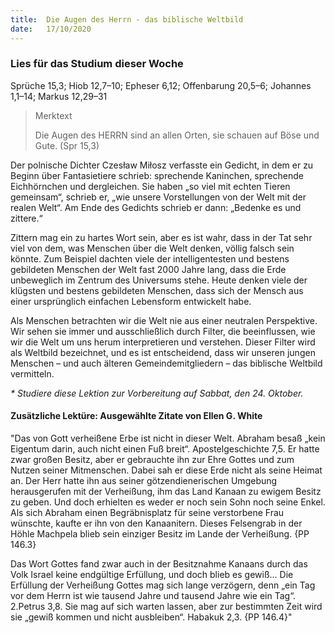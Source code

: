 ```yaml
---
title:  Die Augen des Herrn - das biblische Weltbild
date:   17/10/2020
---
```


### Lies für das Studium dieser Woche
Sprüche 15,3; Hiob 12,7–10; Epheser 6,12; Offenbarung 20,5–6; Johannes 1,1–14; Markus 12,29–31

> <p>Merktext</p>
> Die Augen des HERRN sind an allen Orten, sie schauen auf Böse und Gute. (Spr 15,3)

Der polnische Dichter Czesław Miłosz verfasste ein Gedicht, in dem er zu Beginn über Fantasietiere schrieb: sprechende Kaninchen, sprechende Eichhörnchen und dergleichen. Sie haben „so viel mit echten Tieren gemeinsam“, schrieb er, „wie unsere Vorstellungen von der Welt mit der realen Welt“. Am Ende des Gedichts schrieb er dann: „Bedenke es und zittere.“

Zittern mag ein zu hartes Wort sein, aber es ist wahr, dass in der Tat sehr viel von dem, was Menschen über die Welt denken, völlig falsch sein könnte. Zum Beispiel dachten viele der intelligentesten und bestens gebildeten Menschen der Welt fast 2000 Jahre lang, dass die Erde unbeweglich im Zen­trum des Universums stehe. Heute denken viele der klügsten und bestens gebildeten Menschen, dass sich der Mensch aus einer ursprünglich einfachen Lebensform entwickelt habe.

Als Menschen betrachten wir die Welt nie aus einer neutralen Perspektive. Wir sehen sie immer und ausschließlich durch Filter, die beeinflussen, wie wir die Welt um uns herum interpretieren und verstehen. Dieser Filter wird als Weltbild bezeichnet, und es ist entscheidend, dass wir unseren jungen Menschen – und auch älteren Gemeindemitgliedern – das biblische Weltbild vermitteln.

_* Studiere diese Lektion zur Vorbereitung auf Sabbat, den 24. Oktober._

#### Zusätzliche Lektüre: Ausgewählte Zitate von Ellen G. White

"Das von Gott verheißene Erbe ist nicht in dieser Welt. Abraham besaß „kein Eigentum darin, auch nicht einen Fuß breit“. Apostelgeschichte 7,5. Er hatte zwar großen Besitz, aber er gebrauchte ihn zur Ehre Gottes und zum Nutzen seiner Mitmenschen. Dabei sah er diese Erde nicht als seine Heimat an. Der Herr hatte ihn aus seiner götzendienerischen Umgebung herausgerufen mit der Verheißung, ihm das Land Kanaan zu ewigem Besitz zu geben. Und doch erhielten es weder er noch sein Sohn noch seine Enkel. Als sich Abraham einen Begräbnisplatz für seine verstorbene Frau wünschte, kaufte er ihn von den Kanaanitern. Dieses Felsengrab in der Höhle Machpela blieb sein einziger Besitz im Lande der Verheißung. {PP 146.3}

Das Wort Gottes fand zwar auch in der Besitznahme Kanaans durch das Volk Israel keine endgültige Erfüllung, und doch blieb es gewiß... Die Erfüllung der Verheißung Gottes mag sich lange verzögern, denn „ein Tag vor dem Herrn ist wie tausend Jahre und tausend Jahre wie ein Tag“. 2.Petrus 3,8. Sie mag auf sich warten lassen, aber zur bestimmten Zeit wird sie „gewiß kommen und nicht ausbleiben“. Habakuk 2,3. {PP 146.4}"